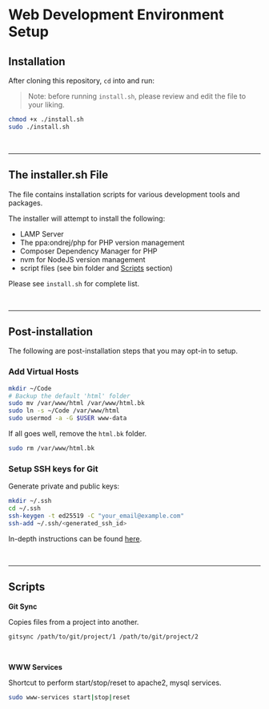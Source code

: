# Web Development Environment Setup

## Installation

After cloning this repository, `cd` into and run:

> Note: before running `install.sh`, please review and edit the file to your liking.

```bash
chmod +x ./install.sh
sudo ./install.sh
```

<br>

---

## The installer.sh File

The file contains installation scripts for various development tools and packages.

The installer will attempt to install the following:

- LAMP Server
- The ppa:ondrej/php for PHP version management
- Composer Dependency Manager for PHP
- nvm for NodeJS version management
- script files (see bin folder and [Scripts](#scripts) section)

Please see `install.sh` for complete list.

<br>

---

## Post-installation

The following are post-installation steps that you may opt-in to setup.

### Add Virtual Hosts

```bash
mkdir ~/Code
# Backup the default 'html' folder
sudo mv /var/www/html /var/www/html.bk
sudo ln -s ~/Code /var/www/html
sudo usermod -a -G $USER www-data
```

If all goes well, remove the `html.bk` folder.

```bash
sudo rm /var/www/html.bk
```

### Setup SSH keys for Git

Generate private and public keys:
```bash
mkdir ~/.ssh
cd ~/.ssh
ssh-keygen -t ed25519 -C "your_email@example.com"
ssh-add ~/.ssh/<generated_ssh_id>
```

In-depth instructions can be found [here](https://docs.github.com/en/authentication/connecting-to-github-with-ssh/generating-a-new-ssh-key-and-adding-it-to-the-ssh-agent).

<br>

---

## Scripts

**Git Sync**

Copies files from a project into another.

```bash
gitsync /path/to/git/project/1 /path/to/git/project/2
```

<br>

**WWW Services**

Shortcut to perform start/stop/reset to apache2, mysql services.

```bash
sudo www-services start|stop|reset
```
